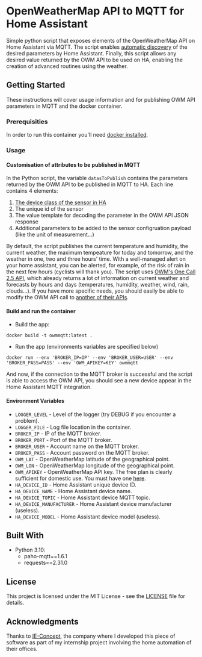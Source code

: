 # OpenWeatherMap API to MQTT for Home Assistant

Simple python script that exposes elements of the OpenWeatherMap API on Home Assistant via MQTT. The script enables [automatic discovery](https://www.home-assistant.io/integrations/mqtt#mqtt-discovery) of the desired parameters by Home Assistant.
Finally, this script allows any desired value returned by the OWM API to be used on HA, enabling the creation of advanced routines using the weather.

## Getting Started

These instructions will cover usage information and for publishing OWM API parameters in MQTT and the docker container.

### Prerequisities

In order to run this container you'll need [docker installed](https://docs.docker.com/get-started/).

### Usage

#### Customisation of attributes to be published in MQTT

In the Python script, the variable ``datasToPublish`` contains the parameters returned by the OWM API to be published in MQTT to HA.
Each line contains 4 elements:
1. [The device class of the sensor in HA](https://www.home-assistant.io/integrations/sensor/)
2. The unique id of the sensor
3. The value template for decoding the parameter in the OWM API JSON response
4. Additional parameters to be added to the sensor configruation payload (like the unit of measurement...)

By default, the script publishes the current temperature and humidity, the current weather, the maximum tempeature for today and tomorrow, and the weather in one, two and three hours' time. With a well-managed alert on your home assistant, you can be alerted, for example, of the risk of rain in the next few hours (cyclists will thank you). The script uses [OWM's One Call 2.5 API](https://openweathermap.org/api/one-call-api), which already returns a lot of information on current weather and forecasts by hours and days (temperatures, humidity, weather, wind, rain, clouds...). If you have more specific needs, you should easily be able to modify the OWM API call to [another of their APIs](https://openweathermap.org/api).

#### Build and run the container

* Build the app:

```shell
docker build -t owmmqtt:latest .
```

* Run the app (environments variables are specified below)

```shell
docker run --env 'BROKER_IP=IP' --env 'BROKER_USER=USER' --env 'BROKER_PASS=PASS' --env 'OWM_APIKEY=KEY' owmmqtt
```

And now, if the connection to the MQTT broker is successful and the script is able to access the OWM API, you should see a new device appear in the Home Assistant MQTT integration.

#### Environment Variables

* `LOGGER_LEVEL` - Level of the logger (try DEBUG if you encounter a problem).
* `LOGGER_FILE` - Log file location in the container.
* `BROKER_IP` - IP of the MQTT broker.
* `BROKER_PORT` - Port of the MQTT broker.
* `BROKER_USER` - Account name on the MQTT broker.
* `BROKER_PASS` - Account password on the MQTT broker.
* `OWM_LAT` - OpenWeatherMap latitude of the geographical point. 
* `OWM_LON` - OpenWeatherMap longitude of the geographical point. 
* `OWM_APIKEY` - OpenWeatherMap API key. The free plan is clearly sufficient for domestic use. You must have one [here](https://openweathermap.org/).
* `HA_DEVICE_ID` - Home Assistant unique device ID. 
* `HA_DEVICE_NAME` - Home Assistant device name.
* `HA_DEVICE_TOPIC` - Home Assistant device MQTT topic.
* `HA_DEVICE_MANUFACTURER` - Home Assistant device manufacturer (useless).
* `HA_DEVICE_MODEL` - Home Assistant device model (useless).
  

## Built With

* Python 3.10:
  * paho-mqtt==1.6.1
  * requests==2.31.0


## License

This project is licensed under the MIT License - see the [LICENSE](LICENSE) file for details.

## Acknowledgments

Thanks to [IE-Concept](https://www.ie-concept.fr/), the company where I developed this piece of software as part of my internship project involving the home automation of their offices.